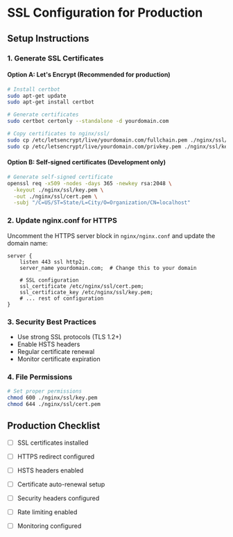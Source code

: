 # SSL Configuration for Production

## Setup Instructions

### 1. Generate SSL Certificates

#### Option A: Let's Encrypt (Recommended for production)
```bash
# Install certbot
sudo apt-get update
sudo apt-get install certbot

# Generate certificates
sudo certbot certonly --standalone -d yourdomain.com

# Copy certificates to nginx/ssl/
sudo cp /etc/letsencrypt/live/yourdomain.com/fullchain.pem ./nginx/ssl/cert.pem
sudo cp /etc/letsencrypt/live/yourdomain.com/privkey.pem ./nginx/ssl/key.pem
```

#### Option B: Self-signed certificates (Development only)
```bash
# Generate self-signed certificate
openssl req -x509 -nodes -days 365 -newkey rsa:2048 \
  -keyout ./nginx/ssl/key.pem \
  -out ./nginx/ssl/cert.pem \
  -subj "/C=US/ST=State/L=City/O=Organization/CN=localhost"
```

### 2. Update nginx.conf for HTTPS

Uncomment the HTTPS server block in `nginx/nginx.conf` and update the domain name:

```nginx
server {
    listen 443 ssl http2;
    server_name yourdomain.com;  # Change this to your domain
    
    # SSL configuration
    ssl_certificate /etc/nginx/ssl/cert.pem;
    ssl_certificate_key /etc/nginx/ssl/key.pem;
    # ... rest of configuration
}
```

### 3. Security Best Practices

- Use strong SSL protocols (TLS 1.2+)
- Enable HSTS headers
- Regular certificate renewal
- Monitor certificate expiration

### 4. File Permissions

```bash
# Set proper permissions
chmod 600 ./nginx/ssl/key.pem
chmod 644 ./nginx/ssl/cert.pem
```

## Production Checklist

- [ ] SSL certificates installed
- [ ] HTTPS redirect configured
- [ ] HSTS headers enabled
- [ ] Certificate auto-renewal setup
- [ ] Security headers configured
- [ ] Rate limiting enabled
- [ ] Monitoring configured


